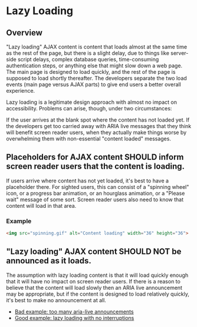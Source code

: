 # Lazy Loading

## Overview

"Lazy loading" AJAX content is content that loads almost at the same time as the rest of the page, but there is a slight delay, due to things like server-side script delays, complex database queries, time-consuming authentication steps, or anything else that might slow down a web page. The main page is designed to load quickly, and the rest of the page is supposed to load shortly thereafter. The developers separate the two load events (main page versus AJAX parts) to give end users a better overall experience.

Lazy loading is a legitimate design approach with almost no impact on accessibility. Problems can arise, though, under two circumstances:

If the user arrives at the blank spot where the content has not loaded yet.
If the developers get too carried away with ARIA live messages that they think will benefit screen reader users, when they actually make things worse by overwhelming them with non-essential "content loaded" messages.

## Placeholders for AJAX content SHOULD inform screen reader users that the content is loading.

If users arrive where content has not yet loaded, it's best to have a placeholder there. For sighted users, this can consist of a "spinning wheel" icon, or a progress bar animation, or an hourglass animation, or a "Please wait" message of some sort. Screen reader users also need to know that content will load in that area.

### Example

```html
<img src="spinning.gif" alt="Content loading" width="36" height="36">
```

## "Lazy loading" AJAX content SHOULD NOT be announced as it loads.

The assumption with lazy loading content is that it will load quickly enough that it will have no impact on screen reader users. If there is a reason to believe that the content will load slowly then an ARIA live announcement may be appropriate, but if the content is designed to load relatively quickly, it's best to make no announcement at all.

- [Bad example: too many aria-live announcements](https://dequeuniversity.com/assets/html/module-dynamic/lazy-loading/bad/index.html)
- [Good example: lazy loading with no interruptions](https://dequeuniversity.com/assets/html/module-dynamic/lazy-loading/good/index.html)

